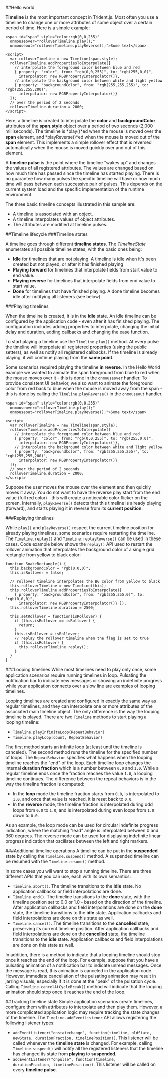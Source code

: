 ##Hello world

**Timeline** is the most important concept in Trident.js. Most often you
use a timeline to change one or more attributes of some object over a
certain period of time. Here is a simple example:

    <span id="span" style="color:rgb(0,0,255)" 
      onmouseover="rolloverTimeline.play();" 
      onmouseout="rolloverTimeline.playReverse();">Some text</span>

    <script>
      var rolloverTimeline = new Timeline(span.style);
      rolloverTimeline.addPropertiesToInterpolate([
        // interpolate the foreground color between blue and red
        { property: "color", from: "rgb(0,0,255)", to: "rgb(255,0,0)", 
          interpolator: new RGBPropertyInterpolator()},
        // interpolate the background color between white and light yellow
        { property: "backgroundColor", from: "rgb(255,255,255)", to: "rgb(255,255,200)", 
          interpolator: new RGBPropertyInterpolator()}
      ]);
      // over the period of 2 seconds
      rolloverTimeline.duration = 2000;
    </script>

Here, a timeline is created to interpolate the **color** and **backgroundColor**
attributes of the **span.style** object over a period of two seconds (2,000 milliseconds).
The timeline is *play()*ed when the mouse is moved over the **span** element,
and *playReverse()*ed when the mouse is moved out of the **span** element. This
implements a simple rollover effect that is reversed automatically when the mouse
is moved quickly over and out of this element.

A **timeline pulse** is the point where the timeline "wakes up" and changes the values of 
all registered attributes. The values are changed based on how much time has passed since 
the timeline has started playing. There is no guarantee how many pulses the specific
timeline will have or how much time will pass between each successive pair of pulses.
This depends on the current system load and the specific implementation of the runtime
environment.

The three basic timeline concepts illustrated in this sample are:

- A timeline is associated with an object.
- A timeline interpolates values of object attributes.
- The attributes are modified at timeline pulses.

##Timeline lifecycle
###Timeline states

A timeline goes through different **timeline states**. The *TimelineState* enumerates all 
possible timeline states, with the basic ones being:

- **Idle** for timelines that are not playing. A timeline is idle when it's been 
created but not played, or after it has finished playing
- **Playing forward** for timelines that interpolate fields from start value to end value.
- **Playing reverse** for timelines that interpolate fields from end value to start value.
- **Done** for timelines that have finished playing. A done timeline becomes idle 
after notifying all listeners (see below).

###Playing timelines

When the timeline is created, it is in the **idle** state. An idle timeline can be 
configured by the application code - even after it has finished playing. The configuration 
includes adding properties to interpolate, changing the initial delay and duration, 
adding callbacks and changing the ease function.

To start playing a timeline use the <code>Timeline.play()</code> method. At every pulse 
the timeline will interpolate all registered properties (using the public setters), 
as well as notify all registered callbacks. If the timeline is already playing, it 
will continue playing from the **same point**.

Some scenarios required playing the timeline **in reverse**. In the Hello World example 
we wanted to animate the span foreground from blue to red when the mouse moves over it - 
this is done in the <code>onmouseover</code> handler. To provide consistent UI behavior, 
we also want to animate the foreground color from red back to blue when the mouse is 
moved away from the span - this is done by calling the <code>Timeline.playReverse()</code> 
in the <code>onmouseout</code> handler.

    <span id="span" style="color:rgb(0,0,255)" 
      onmouseover="rolloverTimeline.play();" 
      onmouseout="rolloverTimeline.playReverse();">Some text</span>

    <script>
      var rolloverTimeline = new Timeline(span.style);
      rolloverTimeline.addPropertiesToInterpolate([
        // interpolate the foreground color between blue and red
        { property: "color", from: "rgb(0,0,255)", to: "rgb(255,0,0)", 
          interpolator: new RGBPropertyInterpolator()},
        // interpolate the background color between white and light yellow
        { property: "backgroundColor", from: "rgb(255,255,255)", to: "rgb(255,255,200)", 
          interpolator: new RGBPropertyInterpolator()}
      ]);
      // over the period of 2 seconds
      rolloverTimeline.duration = 2000;
    </script>

Suppose the user moves the mouse over the element and then quickly moves it away. You do not 
want to have the reverse play start from the end value (full red color) - this will create a 
noticeable color flicker on the screen. Internally, <code>playReverse()</code> detects that 
this timeline is already playing (forward), and starts playing it in reverse from its 
**current position**. 

###Replaying timelines

While <code>play()</code> and <code>playReverse()</code> respect the current timeline 
position for already playing timelines, some scenarios require restarting the timeline. 
The <code>Timeline.replay()</code> and <code>Timeline.replayReverse()</code> can be used in 
these cases. Code example below shows the <code>replay()</code> API used to restart the rollover 
animation that interpolates the background color of a single grid rectangle from yellow to black color:

    function SnakeRectangle() {
      this.backgroundColor = "rgb(0,0,0)";
      this.isRollover = false;

      // rollover timeline interpolates the BG color from yellow to black
      this.rolloverTimeline = new Timeline(this);
      this.rolloverTimeline.addPropertiesToInterpolate([
        { property: "backgroundColor", from: "rgb(255,255,0)", to: "rgb(0,0,0)", 
          interpolator: new RGBPropertyInterpolator()} ]);
      this.rolloverTimeline.duration = 2500;

      this.setRollover = function(isRollover) {
        if (this.isRollover == isRollover) {
          return;
        }
        this.isRollover = isRollover;
        // replay the rollover timeline when the flag is set to true
        if (this.isRollover) {
          this.rolloverTimeline.replay();
        }
      }
    }

###Looping timelines
While most timelines need to play only once, some application scenarios require 
running timelines in loop. Pulsating the notification bar to indicate new messages 
or showing an indefinite progress while your application connects over a slow 
line are examples of looping timelines. 

Looping timelines are created and configured in exactly the same way as regular 
timelines, and they can interpolate one or more attributes of the associated 
main timeline object. The only difference is the way the looping timeline is played.
There are two <code>Timeline</code> methods to start playing a looping timeline:

- <code>Timeline.playInfiniteLoop(RepeatBehavior)</code>
- <code>Timeline.playLoop(count, RepeatBehavior)</code>

The first method starts an infinite loop (at least until the timeline is canceled). 
The second method runs the timeline for the specified number of loops. The 
<code>RepeatBehavior</code> specifies what happens when the looping timeline reaches the 
"end" of the loop. Each timeline loop changes the internal **duration fraction** 
which is a number between <code>0.0</code> and <code>1.0</code>. While a regular 
timeline ends once the fraction reaches the value <code>1.0</code>, a looping timeline 
continues. The difference between the repeat behaviors is in the way the timeline 
fraction is computed: 

- In the **loop** mode the timeline fraction starts from <code>0.0</code>, is 
interpolated to <code>1.0</code>, and once that value is reached, it is reset 
back to <code>0.0</code>.
- In the **reverse** mode, the timeline fraction is interpolated during 
odd loops from <code>0.0</code> to <code>1.0</code>, and is interpolated during 
even loops from <code>1.0</code> down to <code>0.0</code>.

As an example, the loop mode can be used for circular indefinite progress indication, 
where the matching "lead" angle is interpolated between 0 and 360 degrees. The reverse 
mode can be used for displaying indefinite linear progress indication that oscillates 
between the left and right markers.

###Additional timeline operations
A timeline can be put in the **suspended** state by calling the <code>Timeline.suspend()</code> 
method. A suspended timeline can be resumed with the <code>Timeline.resume()</code> method.

In some cases you will want to stop a running timeline. There are three different APIs that 
you can use, each with its own semantics:

- <code>Timeline.abort()</code>. The timeline transitions to the **idle** state. No application 
callbacks or field interpolations are done.
- <code>Timeline.end()</code>. The timeline transitions to the **done** state, with the timeline 
position set to 0.0 or 1.0 - based on the direction of the timeline. After application callbacks 
and field interpolations are done on the **done** state, the timeline transitions to the **idle** 
state. Application callbacks and field interpolations are done on this state as well.
- <code>Timeline.cancel()</code>. The timeline transitions to the **cancelled** state, preserving 
its current timeline position. After application callbacks and field interpolations are done on 
the **cancelled** state, the timeline transitions to the **idle** state. Application callbacks 
and field interpolations are done on this state as well.

In addition, there is a method to indicate that a looping timeline should stop once it 
reaches the end of the loop. For example, suppose that you have a pulsating animation of 
a notification bar to indicate unread messages. Once the message is read, this animation is 
canceled in the application code. However, immediate cancellation of the pulsating animation 
may result in jarring visuals, especially if it is done at the "peak" of the pulsation cycle. 
Calling <code>Timeline.cancelAtCycleBreak()</code> method will indicate that the looping 
animation should stop once it reaches the end of the loop.

##Tracking timeline state
Simple application scenarios create timelines, configure them with attributes to interpolate 
and then play them. However, a more complicated application logic may require tracking the 
state changes of the timeline. The <code>Timeline.addEventListener</code> API allows 
registering the following listener types:

- <code>addEventListener("onstatechange", function(timeline, oldState, newState, durationFraction, timelinePosition))</code>.
This listener will be called whenever the **timeline state** is changed. For example, calling 
<code>Timeline.suspend()</code> will notify all the registered listeners that the timeline 
has changed its state from **playing** to **suspended**.
- <code>addEventListener("onpulse", function(timeline, durationFraction, timelinePosition))</code>.
This listener will be called on every **timeline pulse**. 

